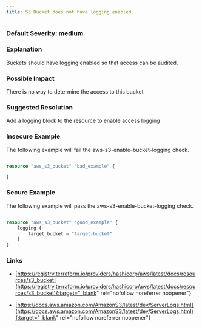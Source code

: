 ```yaml
---
title: S3 Bucket does not have logging enabled.
---
```


### Default Severity: <span class="severity medium">medium</span>

### Explanation

Buckets should have logging enabled so that access can be audited.

### Possible Impact
There is no way to determine the access to this bucket

### Suggested Resolution
Add a logging block to the resource to enable access logging


### Insecure Example

The following example will fail the aws-s3-enable-bucket-logging check.
```terraform

resource "aws_s3_bucket" "bad_example" {

}

```



### Secure Example

The following example will pass the aws-s3-enable-bucket-logging check.
```terraform

resource "aws_s3_bucket" "good_example" {
	logging {
		target_bucket = "target-bucket"
	}
}

```



### Links


- [https://registry.terraform.io/providers/hashicorp/aws/latest/docs/resources/s3_bucket](https://registry.terraform.io/providers/hashicorp/aws/latest/docs/resources/s3_bucket){:target="_blank" rel="nofollow noreferrer noopener"}

- [https://docs.aws.amazon.com/AmazonS3/latest/dev/ServerLogs.html](https://docs.aws.amazon.com/AmazonS3/latest/dev/ServerLogs.html){:target="_blank" rel="nofollow noreferrer noopener"}



